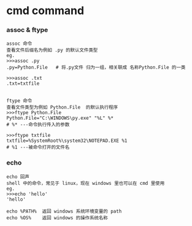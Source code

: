 # cmd command

### assoc & ftype

    assoc 命令 
    查看文件后缀名为例如 .py 的默认文件类型
    eg. 
    >>>assoc .py
    .py=Python.File   # 将.py文件 归为一组，相关联成 名称Python.File 的一类
    
    >>>assoc .txt
    .txt=txtfile
    
    
    ftype 命令
    查看文件类型为例如 Python.File  的默认执行程序
    >>>ftype Python.File
    Python.File="C:\WINDOWS\py.exe" "%L" %*
    # %* ---命令执行传入的参数
    
    >>>ftype txtfile
    txtfile=%SystemRoot%\system32\NOTEPAD.EXE %1
    # %1 ---被命令打开的文件名

### echo

    echo 回声
    shell 中的命令，常见于 linux，现在 windows 里也可以在 cmd 里使用
    eg. 
    >>>echo 'hello'
    'hello'
    
    echo %PATH%  返回 windows 系统环境变量的 path
    echo %OS%    返回 windows 的操作系统名称
    
    
    
    
    
    
